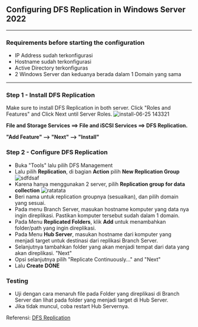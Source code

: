 ## Configuring DFS Replication in Windows Server 2022
---
### Requirements before starting the configuration
- IP Address sudah terkonfigurasi
- Hostname sudah terkonfigurasi
- Active Directory terkonfiguras
- 2 Windows Server dan keduanya berada dalam 1 Domain yang sama
---
### Step 1 - Install DFS Replication
Make sure to install DFS Replication in both server. Click "Roles and Features" and Click Next until Server Roles.
![install-06-25 143321](https://github.com/hekerff/Client-Server/assets/159868331/d71cff5a-e081-48f8-9fb3-fbd2f42b837f)

**File and Storage Services ==> File and iSCSI Services ==> DFS Replication.**

**"Add Feature" --> "Next" --> "Install"**

### Step 2 - Configure DFS Replication
- Buka "Tools" lalu pilih DFS Management
- Lalu pilih **Replication**, di bagian **Action** pilih **New Replication Group**
![sdfdsaf](https://github.com/hekerff/Client-Server/assets/159868331/1912bf4b-4ffb-48f6-830b-5095c917d7de)
- Karena hanya menggunakan 2 server, pilih **Replication group for data collection**
![ratatata](https://github.com/hekerff/Client-Server/assets/159868331/0dfd00aa-043b-4223-a0ef-c630ab37c620)
- Beri nama untuk replication groupnya (sesuaikan), dan pilih domain yang sesuai.
- Pada menu Branch Server, masukan hostname komputer yang data nya ingin direplikasi. Pastikan komputer tersebut sudah dalam 1 domain.
- Pada Menu **Replicated Folders**, klik **Add** untuk menambahkan folder/path yang ingin direplikasi.
- Pada Menu **Hub Server**, masukan hostname dari komputer yang menjadi target untuk destinasi dari replikasi Branch Server.
- Selanjutnya tambahkan folder yang akan menjadi tempat dari data yang akan direplikasi. "Next"
- Opsi selanjutnya pilih "Replicate Continuously..." and "Next"
- Lalu **Create**
**DONE**
### Testing
- Uji dengan cara menaruh file pada Folder yang direplikasi di Branch Server dan lihat pada folder yang menjadi target di Hub Server.
- Jika tidak muncul, coba restart Hub Servernya.

Referensi:
[DFS Replication](https://mshub.co.uk/how-to-configure-dfs-replication-setup-dfs-share/)
